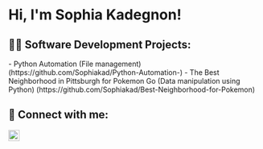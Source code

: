 <h1>Hi, I'm Sophia Kadegnon!</h1>

<h2>👨‍💻 Software Development Projects:</h2>
- Python Automation (File management)(https://github.com/Sophiakad/Python-Automation-)
- The Best Neighborhood in Pittsburgh for Pokemon Go (Data manipulation using Python) (https://github.com/Sophiakad/Best-Neighborhood-for-Pokemon) 



<h2> 🤳 Connect with me:</h2>


[<img align="left" alt="JoshMadakor | LinkedIn" width="22px" src="https://cdn.jsdelivr.net/npm/simple-icons@v3/icons/linkedin.svg" />][linkedin]


[linkedin]: www.linkedin.com/in/sophia-kadegnon-2985a6307
<!--
**joshmadakor1/joshmadakor1** is a ✨ _special_ ✨ repository because its `README.md` (this file) appears on your GitHub profile.

Here are some ideas to get you started:

- 🔭 I’m currently working on ...
- 🌱 I’m currently learning ...
- 👯 I’m looking to collaborate on ...
- 🤔 I’m looking for help with ...
- 💬 Ask me about ...
- 📫 How to reach me: ...
- 😄 Pronouns: ...
- ⚡ Fun fact: ...
--
